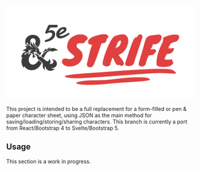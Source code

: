 ![D&D 5e - Strife Heading Image](.github/preview.png)

This project is intended to be a full replacement for a form-filled or pen & paper character sheet, using JSON as the main method for saving/loading/storing/sharing characters. This branch is currently a port from React/Bootstrap 4 to Svelte/Bootstrap 5.

## Usage

This section is a work in progress.

